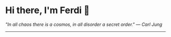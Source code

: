 <h1>Hi there, I'm Ferdi 👋</h1>

<p><em>
  "In all chaos there is a cosmos, in all disorder a secret order." — Carl Jung
</em></p>

---
